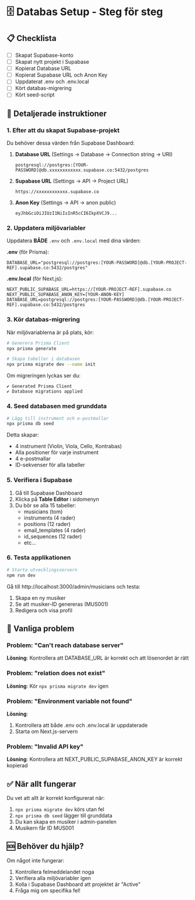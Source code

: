 # 🗄️ Databas Setup - Steg för steg

## 📋 Checklista

- [ ] Skapat Supabase-konto
- [ ] Skapat nytt projekt i Supabase
- [ ] Kopierat Database URL
- [ ] Kopierat Supabase URL och Anon Key
- [ ] Uppdaterat .env och .env.local
- [ ] Kört databas-migrering
- [ ] Kört seed-script

## 🔧 Detaljerade instruktioner

### 1. Efter att du skapat Supabase-projekt

Du behöver dessa värden från Supabase Dashboard:

1. **Database URL** (Settings → Database → Connection string → URI)
   ```
   postgresql://postgres:[YOUR-PASSWORD]@db.xxxxxxxxxxxx.supabase.co:5432/postgres
   ```

2. **Supabase URL** (Settings → API → Project URL)
   ```
   https://xxxxxxxxxxxx.supabase.co
   ```

3. **Anon Key** (Settings → API → anon public)
   ```
   eyJhbGciOiJIUzI1NiIsInR5cCI6IkpXVCJ9...
   ```

### 2. Uppdatera miljövariabler

Uppdatera **BÅDE** `.env` och `.env.local` med dina värden:

**.env** (för Prisma):
```env
DATABASE_URL="postgresql://postgres:[YOUR-PASSWORD]@db.[YOUR-PROJECT-REF].supabase.co:5432/postgres"
```

**.env.local** (för Next.js):
```env
NEXT_PUBLIC_SUPABASE_URL=https://[YOUR-PROJECT-REF].supabase.co
NEXT_PUBLIC_SUPABASE_ANON_KEY=[YOUR-ANON-KEY]
DATABASE_URL=postgresql://postgres:[YOUR-PASSWORD]@db.[YOUR-PROJECT-REF].supabase.co:5432/postgres
```

### 3. Kör databas-migrering

När miljövariablerna är på plats, kör:

```bash
# Generera Prisma Client
npx prisma generate

# Skapa tabeller i databasen
npx prisma migrate dev --name init
```

Om migreringen lyckas ser du:
```
✔ Generated Prisma Client
✔ Database migrations applied
```

### 4. Seed databasen med grunddata

```bash
# Lägg till instrument och e-postmallar
npx prisma db seed
```

Detta skapar:
- 4 instrument (Violin, Viola, Cello, Kontrabas)
- Alla positioner för varje instrument
- 4 e-postmallar
- ID-sekvenser för alla tabeller

### 5. Verifiera i Supabase

1. Gå till Supabase Dashboard
2. Klicka på **Table Editor** i sidomenyn
3. Du bör se alla 15 tabeller:
   - musicians (tom)
   - instruments (4 rader)
   - positions (12 rader)
   - email_templates (4 rader)
   - id_sequences (12 rader)
   - etc...

### 6. Testa applikationen

```bash
# Starta utvecklingsservern
npm run dev
```

Gå till http://localhost:3000/admin/musicians och testa:
1. Skapa en ny musiker
2. Se att musiker-ID genereras (MUS001)
3. Redigera och visa profil

## 🚨 Vanliga problem

### Problem: "Can't reach database server"
**Lösning**: Kontrollera att DATABASE_URL är korrekt och att lösenordet är rätt

### Problem: "relation does not exist"
**Lösning**: Kör `npx prisma migrate dev` igen

### Problem: "Environment variable not found"
**Lösning**: 
1. Kontrollera att både .env och .env.local är uppdaterade
2. Starta om Next.js-servern

### Problem: "Invalid API key"
**Lösning**: Kontrollera att NEXT_PUBLIC_SUPABASE_ANON_KEY är korrekt kopierad

## ✅ När allt fungerar

Du vet att allt är korrekt konfigurerat när:
1. `npx prisma migrate dev` körs utan fel
2. `npx prisma db seed` lägger till grunddata
3. Du kan skapa en musiker i admin-panelen
4. Musikern får ID MUS001

## 🆘 Behöver du hjälp?

Om något inte fungerar:
1. Kontrollera felmeddelandet noga
2. Verifiera alla miljövariabler igen
3. Kolla i Supabase Dashboard att projektet är "Active"
4. Fråga mig om specifika fel!